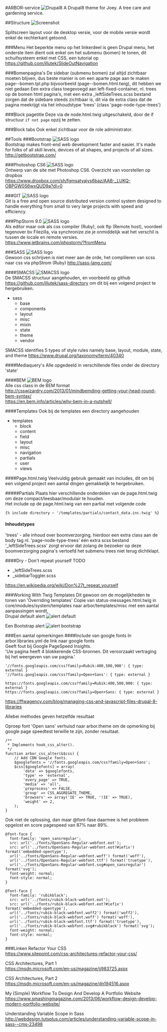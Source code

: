 #ARBOR-service
![Drupal8](/images/drupal8.png) A Drupal8 theme for Joey. A tree care and gardening service.

##Structure
![Screenshot](screenshot.png)  

Splitscreen layout voor de desktop versie, voor de mobile versie wordt enkel de rechterkant getoond.

###Menu
Het beperkte menu op het linkerdeel is geen Drupal menu, het onderste item dient ook enkel om het submenu (bomen)
te tonen, dit schuifsysteem enkel met CSS, een tutorial op https://github.com/illutek/SlideOutNavigation 

###Bomenpagina's
De sidebar (submenu bomen) zal altijd zichtbaar moeten blijven, dus beste manier is om een aparte page aan te maken 
page--bomen.tpl.php bijvoorbeeld (page--bomen.html.twig), dit hebben we niet gedaan
Een extra class toegevoegd aan left-fixed-container, nl. trees op de bomen html pagina's, met een extra 
_leftSideTrees.scss bestand zorgen dat de sidebare steeds zichtbaar is, dit via de extra class dat de pagina meekrijgt
via het inhoudstype 'trees' (class 'page-node-type-trees')

###Block pagetitle
Deze via de node.html.twig uitgeschakeld, door de if structuur ```if not page``` opzij te zetten.

###Block tabs
Ook enkel zichtbaar voor de role administrator.

##Tools
###Bootstrap
![SASS logo](/images/bootstrap-logo.png)  
Bootstrap makes front-end web development faster and easier. It's made for folks of all skill levels, devices of 
all shapes, and projects of all sizes.  
http://getbootstrap.com/

###Photoshop CS6
![SASS logo](/images/ph-cs-6.jpg)  
Ontwerp van de site met Photoshop CS6. 
Overzicht van voorstellen op dropbox  
https://www.dropbox.com/sh/fgmsatyajys6baz/AAB-_LUKQ-OBPGW0S6wxQUD9a?dl=0

###GIT
![SASS logo](/images/Git-Icon.png)  
Git is a free and open source distributed version control system designed to handle everything from small to 
very large projects with speed and efficiency.

###PhpStorm 9.0
![SASS logo](/images/PhpStorm-logo.png)  
Als editor maar ook als css compiler (Ruby), ook ftp (Remote host), voordeel tegenover bv Filezilla, via synchronize
zie je onmiddelijk wat het verschil is tussen de locale en remote versies.  
https://www.jetbrains.com/phpstorm/?fromMenu

###SASS
![SASS logo](/images/sass.png)  
Gewoon css schrijven is niet meer aan de orde, het complileren van scss naar css via phpStrom (Ruby)
http://sass-lang.com/


####SMACSS
![SMACSS logo](/images/SMACSS.jpg)  
De SMACSS structuur aangehouden, en voorbeeld op github https://github.com/illutek/sass-directory om dit 
bij een volgend project te hergebruiken.  
- sass
  - base
  - components
  - layout
  - misc
  - mixin
  - state
  - theme
  - vendor
  
SMACSS identifies 5 types of style rules namely base, layout, module, state, and theme
https://www.drupal.org/taxonomy/term/40340

####Mediaquery's
Alle opgedeeld in verschillende files onder de directory 'state'

####BEM
![BEM logo](/images/bem-logo.jpg)  
Alle css class in de BEM format
http://csswizardry.com/2013/01/mindbemding-getting-your-head-round-bem-syntax/  
https://en.bem.info/articles/why-bem-in-a-nutshell/

####Templates
Ook bij de templates een directory aangehouden  
- templates
  - block
  - content
  - field
  - layout
  - misc
  - navigation
  - partials
  - user
  - views
  
####Page.html.twig
Veelvuldig gebruik gemaakt van includes, dit om bij een volgend project een aantal dingen gemakkelijk te hergebruiken.

#####Partials
Plaats hier verschillende onderdelen van de page.html.twig om deze compact/leesbaar/modulair 
te houden.  
Het include op de page.html.twig van een partial met volgende code  

```{% include directory ~ '/templates/partials/contact_data.inc.twig' %}```  

#### Inhoudstypes
'trees' - alle inhoud over boomverzorging,  hierdoor een extra class aan de body tag nl. 'page-node-type-trees'
één extra scss bestand '_leftSideTrees.scss' zorgt ervoor dat zolang de bezoeker op deze boomverzorging pagina's
vertoefd het submenu trees niet terug dichtklapt.

####Dry - Don't repeat yourself
TODO 
- _leftSideTrees.scss
- _sidebarToggler.scss

https://en.wikipedia.org/wiki/Don%27t_repeat_yourself

###Working With Twig Templates
Dit gewoon om de mogelijkheden te tonen van 'Overriding templates'
Copie van status-messages.html.twig in core/modules/system/templates naar arbor/templates/misc met een aantal
aanpassingen wordt,  
Drupal default alert
![alert default](/images/allert_default.jpg)

Een Bootstrap alert
![alert bootstrap](/images/allert_bootstrap.jpg)


###Een aantal opmerkingen
####Include van google fonts
In arbor.libraries.yml de link naar google fonts  
Geeft fout bij Google PageSpeed Insights.   
'Uw pagina heeft 4 blokkerende CSS-bronnen. Dit veroorzaakt vertraging bij het weergeven van uw pagina.'  

```
'//fonts.googleapis.com/css?family=Rubik:400,500,900': { type: external }  
'//fonts.googleapis.com/css?family=Open+Sans': { type: external }  

https://fonts.googleapis.com/css?family=Rubik:400,500,900: { type: external }  
https://fonts.googleapis.com/css?family=Open+Sans: { type: external }  
```
https://ffwagency.com/blog/managing-css-and-javascript-files-drupal-8-libraries  

Allebei methodes geven hetzelfde resultaat

Oproep font 'Open sans' verhuisd naar arbor.theme om de opmerking bij google page speedtest
terwille te zijn, zonder resultaat.

```
/**
 * Implements hook_css_alter().
 */
function arbor_css_alter(&$css) {
    // Add CDN Google fonts.
    $googlefonts = '//fonts.googleapis.com/css?family=Open+Sans';
    $css[$googlefonts] = array(
        'data' => $googlefonts,
        'type' => 'external',
        'every_page' => TRUE,
        'media' => 'all',
        'preprocess' => FALSE,
        'group' => CSS_AGGREGATE_THEME,
        'browsers' => array('IE' => TRUE, '!IE' => TRUE),
        'weight' => 2,
    );
}
```

Ook niet de oplossing, dan maar @font-fase daarmee is het probleem opgelost en score pagespeed van 87% naar 89%.

```
@font-face {
  font-family: 'open_sansregular';
  src: url('../fonts/OpenSans-Regular-webfont.eot');
  src: url('../fonts/OpenSans-Regular-webfont.eot?#iefix') format('embedded-opentype'),
  url('../fonts/OpenSans-Regular-webfont.woff') format('woff'),
  url('../fonts/OpenSans-Regular-webfont.ttf') format('truetype'),
  url('../fonts/OpenSans-Regular-webfont.svg#open_sansregular') format('svg');
  font-weight: normal;
  font-style: normal;
}

@font-face {
  font-family: 'rubikblack';
  src: url('../fonts/rubik-black-webfont.eot');
  src: url('../fonts/rubik-black-webfont.eot?#iefix') format('embedded-opentype'),
  url('../fonts/rubik-black-webfont.woff2') format('woff2'),
  url('../fonts/rubik-black-webfont.woff') format('woff'),
  url('../fonts/rubik-black-webfont.ttf') format('truetype'),
  url('../fonts/rubik-black-webfont.svg#rubikblack') format('svg');
  font-weight: normal;
  font-style: normal;
}
```

###Linken
Refactor Your CSS  
https://www.sitepoint.com/css-architectures-refactor-your-css/

CSS Architectures, Part 1  
https://msdn.microsoft.com/en-us/magazine/jj983725.aspx

CSS Architectures, Part 2  
https://msdn.microsoft.com/en-us/magazine/dn194516.aspx

My (Simple) Workflow To Design And Develop A Portfolio Website  
https://www.smashingmagazine.com/2013/06/workflow-design-develop-modern-portfolio-website/

Understanding Variable Scope in Sass  
http://webdesign.tutsplus.com/articles/understanding-variable-scope-in-sass--cms-23498













